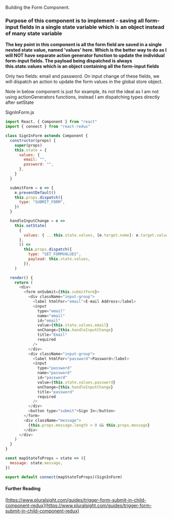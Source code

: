 Building the Form Component.

### Purpose of this component is to implement - saving all form-input fields in a single state variable which is an object instead of many state variable

**The key point in this component is all the form field are saved in a single nested state value, named 'values' here. Which is the better way to do as I will NOT have separate action generator function to update the individual form-input fields. The payload being dispatched is always this.state.values which is an object containing all the form-input fields**

Only two fields: email and password. On input change of these fields, we will dispatch an action to update the form values in the global store object.

Note in below component is just for example, its not the ideal as I am not using actionGenerators functions, instead I am dispatching types directly after setState

SignInForm.js

```js
import React, { Component } from "react"
import { connect } from "react-redux"

class SignInForm extends Component {
  constructor(props) {
    super(props)
    this.state = {
      values: {
        email: "",
        password: "",
      },
    }
  }

  submitForm = e => {
    e.preventDefault()
    this.props.dispatch({
      type: "SUBMIT_FORM",
    })
  }

  handleInputChange = e =>
    this.setState(
      {
        values: { ...this.state.values, [e.target.name]: e.target.value },
      },
      () =>
        this.props.dispatch({
          type: "SET_FORMVALUES",
          payload: this.state.values,
        }),
    )

  render() {
    return (
      <div>
        <form onSubmit={this.submitForm}>
          <div className="input-group">
            <label htmlFor="email">E-mail Address</label>
            <input
              type="email"
              name="email"
              id="email"
              value={this.state.values.email}
              onChange={this.handleInputChange}
              title="Email"
              required
            />
          </div>
          <div className="input-group">
            <label htmlFor="password">Password</label>
            <input
              type="password"
              name="password"
              id="password"
              value={this.state.values.password}
              onChange={this.handleInputChange}
              title="password"
              required
            />
          </div>
          <button type="submit">Sign In</button>
        </form>
        <div className="message">
          {this.props.message.length > 0 && this.props.message}
        </div>
      </div>
    )
  }
}

const mapStateToProps = state => ({
  message: state.message,
})

export default connect(mapStateToProps)(SignInForm)
```

#### Further Reading

[https://www.pluralsight.com/guides/trigger-form-submit-in-child-component-redux](https://www.pluralsight.com/guides/trigger-form-submit-in-child-component-redux)
